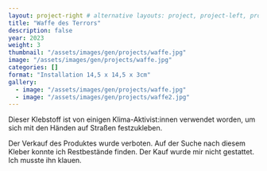 ```yaml
---
layout: project-right # alternative layouts: project, project-left, project-right, project-top
title: "Waffe des Terrors"
description: false
year: 2023
weight: 3
thumbnail: "/assets/images/gen/projects/waffe.jpg"
image: "/assets/images/gen/projects/waffe.jpg"
categories: []
format: "Installation 14,5 x 14,5 x 3cm"
gallery:
  - image: "/assets/images/gen/projects/waffe.jpg"
  - image: "/assets/images/gen/projects/waffe2.jpg"
---
```


Dieser Klebstoff ist von einigen Klima-Aktivist:innen verwendet worden, um sich mit den Händen auf Straßen festzukleben.


Der Verkauf des Produktes wurde verboten. Auf der Suche nach diesem Kleber konnte ich Restbestände finden. Der Kauf wurde mir nicht gestattet. Ich musste ihn klauen.